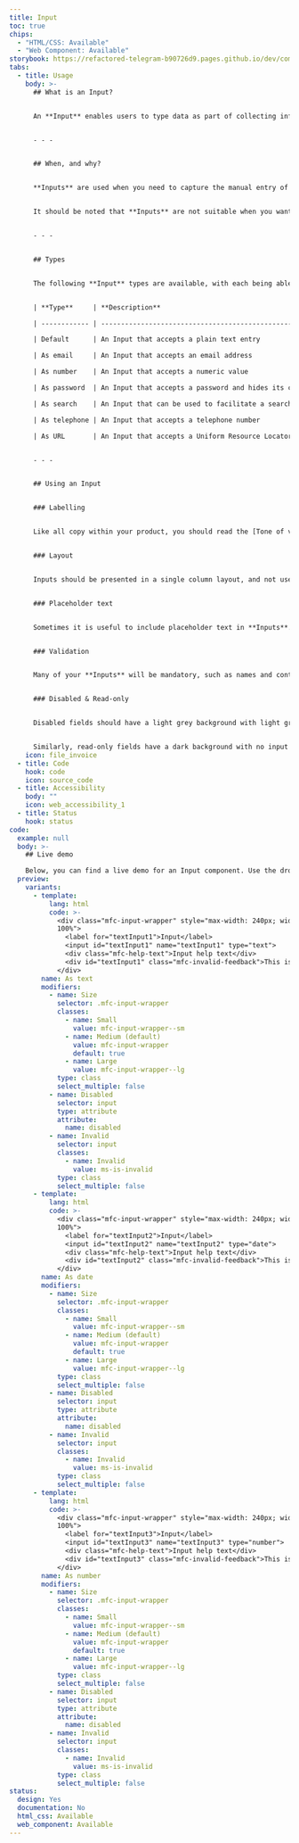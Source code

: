 ```yaml
---
title: Input
toc: true
chips:
  - "HTML/CSS: Available"
  - "Web Component: Available"
storybook: https://refactored-telegram-b90726d9.pages.github.io/dev/components/?path=/docs/forms-input-introduction--html-stylesheet
tabs:
  - title: Usage
    body: >-
      ## What is an Input?


      An **Input** enables users to type data as part of collecting information in a form.


      - - -


      ## When, and why?


      **Inputs** are used when you need to capture the manual entry of single items of data. They are typically used for collecting things like name, phone number, email address or other similar details consisting of a few words or numbers.


      It should be noted that **Inputs** are not suitable when you want to collect long responses. For example, when you want to capture multiple lines of text or allow users to format their content. When this is the case, use a **[Textarea](/forms/textarea/)** or a **[Rich text editor](/forms/rich-text-editor/)** respectively.


      - - -


      ## Types


      The following **Input** types are available, with each being able to be marked as mandatory (see [Validation](/components/validation)), disabled or read-only:


      | **Type**     | **Description**                                        |

      | ------------ | ------------------------------------------------------ |

      | Default      | An Input that accepts a plain text entry               |

      | As email     | An Input that accepts an email address                 |

      | As number    | An Input that accepts a numeric value                  |

      | As password  | An Input that accepts a password and hides its content |

      | As search    | An Input that can be used to facilitate a search       |

      | As telephone | An Input that accepts a telephone number               |

      | As URL       | An Input that accepts a Uniform Resource Locator (URL) |


      - - -


      ## Using an Input


      ### Labelling


      Like all copy within your product, you should read the [Tone of voice](/guidelines/tone-of-voice) and the [Content](/guides/style-guide) guidelines to create effective labels. Remember that your labels must be crystal clear on a form, so the user does not input the wrong information.


      ### Layout


      Inputs should be presented in a single column layout, and not use two columns. Each field must be sized appropriately. This means that a user should be able to understand the what is expected by simply looking at the width of an input. For example, if you are capturing a postcode, make the width of the input the size of a postcode, not the full width of the form. For more information, please see [Field affordance](/guidelines/field-affordance).


      ### Placeholder text


      Sometimes it is useful to include placeholder text in **Inputs**. These can help the user see the format of what to enter. Placeholder text should disappear as the user begins to type. However, placeholder text should never contain information crucial to the completion of an **Input**.


      ### Validation


      Many of your **Inputs** will be mandatory, such as names and contact information. Familiarise yourself with the [Validation](/components/validation) guidelines to make sure you implement it properly, both before and after entering information and submitting forms.


      ### Disabled & Read-only


      Disabled fields should have a light grey background with light grey text to show they are protected and cannot be edited, unless a user enables them by interacting with the screen elsewhere.


      Similarly, read-only fields have a dark background with no input border to show that they are for display purposes only - this differentiate them from regular fields.
    icon: file_invoice
  - title: Code
    hook: code
    icon: source_code
  - title: Accessibility
    body: ""
    icon: web_accessibility_1
  - title: Status
    hook: status
code:
  example: null
  body: >-
    ## Live demo

    Below, you can find a live demo for an Input component. Use the drop-down menus and radio buttons to view the different Input Types and Variants.
  preview:
    variants:
      - template:
          lang: html
          code: >-
            <div class="mfc-input-wrapper" style="max-width: 240px; width:
            100%">
              <label for="textInput1">Input</label>
              <input id="textInput1" name="textInput1" type="text">
              <div class="mfc-help-text">Input help text</div>
              <div id="textInput1" class="mfc-invalid-feedback">This is some invalid text</div>
            </div>
        name: As text
        modifiers:
          - name: Size
            selector: .mfc-input-wrapper
            classes:
              - name: Small
                value: mfc-input-wrapper--sm
              - name: Medium (default)
                value: mfc-input-wrapper
                default: true
              - name: Large
                value: mfc-input-wrapper--lg
            type: class
            select_multiple: false
          - name: Disabled
            selector: input
            type: attribute
            attribute:
              name: disabled
          - name: Invalid
            selector: input
            classes:
              - name: Invalid
                value: ms-is-invalid
            type: class
            select_multiple: false
      - template:
          lang: html
          code: >-
            <div class="mfc-input-wrapper" style="max-width: 240px; width:
            100%">
              <label for="textInput2">Input</label>
              <input id="textInput2" name="textInput2" type="date">
              <div class="mfc-help-text">Input help text</div>
              <div id="textInput2" class="mfc-invalid-feedback">This is some invalid text</div>
            </div>
        name: As date
        modifiers:
          - name: Size
            selector: .mfc-input-wrapper
            classes:
              - name: Small
                value: mfc-input-wrapper--sm
              - name: Medium (default)
                value: mfc-input-wrapper
                default: true
              - name: Large
                value: mfc-input-wrapper--lg
            type: class
            select_multiple: false
          - name: Disabled
            selector: input
            type: attribute
            attribute:
              name: disabled
          - name: Invalid
            selector: input
            classes:
              - name: Invalid
                value: ms-is-invalid
            type: class
            select_multiple: false
      - template:
          lang: html
          code: >-
            <div class="mfc-input-wrapper" style="max-width: 240px; width:
            100%">
              <label for="textInput3">Input</label>
              <input id="textInput3" name="textInput3" type="number">
              <div class="mfc-help-text">Input help text</div>
              <div id="textInput3" class="mfc-invalid-feedback">This is some invalid text</div>
            </div>
        name: As number
        modifiers:
          - name: Size
            selector: .mfc-input-wrapper
            classes:
              - name: Small
                value: mfc-input-wrapper--sm
              - name: Medium (default)
                value: mfc-input-wrapper
                default: true
              - name: Large
                value: mfc-input-wrapper--lg
            type: class
            select_multiple: false
          - name: Disabled
            selector: input
            type: attribute
            attribute:
              name: disabled
          - name: Invalid
            selector: input
            classes:
              - name: Invalid
                value: ms-is-invalid
            type: class
            select_multiple: false
status:
  design: Yes
  documentation: No
  html_css: Available
  web_component: Available
---
```

